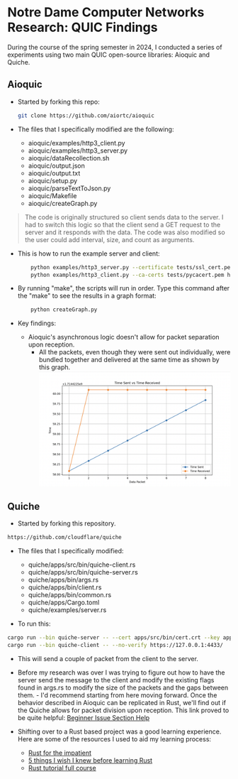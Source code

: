 # Notre Dame Computer Networks Research: QUIC Findings

During the course of the spring semester in 2024, I conducted a series of experiments using two main QUIC open-source libraries: Aioquic and Quiche.

## Aioquic
- Started by forking this repo:
    ```bash
    git clone https://github.com/aiortc/aioquic
    ```

- The files that I specifically modified are the following:
    - aioquic/examples/http3_client.py 
    - aioquic/examples/http3_server.py
    - aioquic/dataRecollection.sh
    - aioquic/output.json
    - aioquic/output.txt
    - aioquic/setup.py
    - aioquic/parseTextToJson.py
    - aioquic/Makefile
    - aioquic/createGraph.py


> The code is originally structured so client sends data to the server. I had to switch this logic so that the client send a GET request to the server and it responds with the data. 
> The code was also modified so the user could add interval, size, and count as arguments. 

- This is how to run the example server and client:
    ```bash
        python examples/http3_server.py --certificate tests/ssl_cert.pem --private-key tests/ssl_key.pem -interval 0.250 -size 100 -count
        python examples/http3_client.py --ca-certs tests/pycacert.pem https://localhost:4433/
    ```
- By running "make", the scripts will run in order. Type this command after the "make" to see the results in a graph format:
    ```bash
        python createGraph.py
    ```

- Key findings:
    - Aioquic's asynchronous logic doesn't allow for packet separation upon reception. 
        - All the packets, even though they were sent out individually, were bundled together and delivered at the same time as shown by this graph. 
        ![image](aioquic_graph.png)


## Quiche
- Started by forking this repository.
```bash
https://github.com/cloudflare/quiche
```

- The files that I specifically modified:
    - quiche/apps/src/bin/quiche-client.rs
    - quiche/apps/src/bin/quiche-server.rs
    - quiche/apps/bin/args.rs
    - quiche/apps/bin/client.rs
    - quiche/apps/bin/common.rs
    - quiche/apps/Cargo.toml
    - quiche/examples/server.rs

- To run this:
```bash
cargo run --bin quiche-server -- --cert apps/src/bin/cert.crt --key apps/src/bin/cert.key
cargo run --bin quiche-client -- --no-verify https://127.0.0.1:4433/
```
   - This will send a couple of packet from the client to the server. 
   - Before my research was over I was trying to figure out how to have the server send the message to the client and modify the existing flags found in args.rs to modify the size of the packets and the gaps between them. 
    - I'd recommend starting from here moving forward. Once the behavior described in Aioquic can be replicated in Rust, we'll find out if the Quiche allows for packet division upon reception. This link proved to be quite helpful: [Beginner Issue Section Help](https://github.com/cloudflare/quiche/issues/1518)


- Shifting over to a Rust based project was a good learning experience. Here are some of the resources I used to aid my learning process:
    - [Rust for the impatient](https://www.youtube.com/watch?v=br3GIIQeefY&t=242s)
    - [5 things I wish I knew before learning Rust](https://www.youtube.com/watch?v=EYCBm0xAWow)
    - [Rust tutorial full course](https://www.youtube.com/watch?v=ygL_xcavzQ4)

















